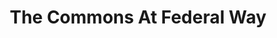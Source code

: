 ---
title: "The Commons At Federal Way"
url: /federal-way/the-commons-at-federal-way/
shop: Einkaufszentrum
---